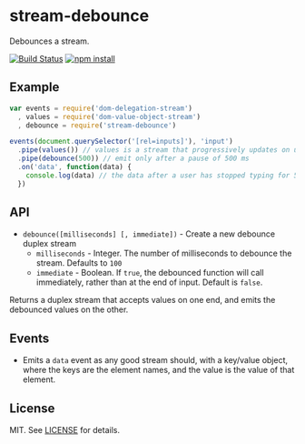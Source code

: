 # stream-debounce

Debounces a stream.

[![Build Status](http://img.shields.io/travis/fardog/stream-debounce/master.svg?style=flat)](https://travis-ci.org/fardog/stream-debounce)
[![npm install](http://img.shields.io/npm/dm/stream-debounce.svg?style=flat)](https://www.npmjs.org/package/stream-debounce)


## Example

```javascript
var events = require('dom-delegation-stream')
  , values = require('dom-value-object-stream')
  , debounce = require('stream-debounce')

events(document.querySelector('[rel=inputs]'), 'input')
  .pipe(values()) // values is a stream that progressively updates on user input
  .pipe(debounce(500)) // emit only after a pause of 500 ms
  .on('data', function(data) {
    console.log(data) // the data after a user has stopped typing for 500 ms
  })
```

## API

- `debounce([milliseconds] [, immediate])` - Create a new debounce duplex stream
    - `milliseconds` - Integer. The number of milliseconds to debounce the
      stream. Defaults to `100`
    - `immediate` - Boolean. If `true`, the debounced function will call
      immediately, rather than at the end of input. Default is `false`.

Returns a duplex stream that accepts values on one end, and emits the debounced
values on the other.

## Events

- Emits a `data` event as any good stream should, with a key/value object, where
  the keys are the element names, and the value is the value of that element.

## License

MIT. See [LICENSE](./LICENSE) for details.
